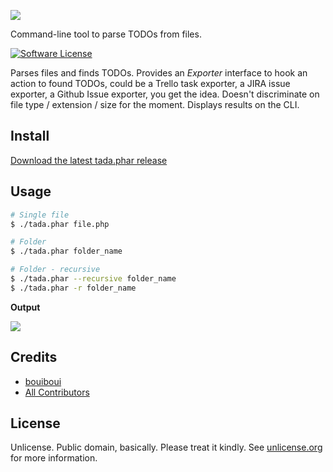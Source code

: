 ![](https://cdn.pbrd.co/images/2kXUegn87.png)

Command-line tool to parse TODOs from files.

[![Software License][ico-license]][link-license] 

Parses files and finds TODOs. 
Provides an *Exporter* interface to hook an action to found TODOs, could be a Trello task exporter, a JIRA issue exporter, a Github Issue exporter, you get the idea.
Doesn't discriminate on file type / extension / size for the moment. Displays results on the CLI.

## Install

[Download the latest tada.phar release](https://github.com/bouiboui/tada/releases)

## Usage

``` bash
# Single file
$ ./tada.phar file.php

# Folder
$ ./tada.phar folder_name

# Folder - recursive
$ ./tada.phar --recursive folder_name
$ ./tada.phar -r folder_name

```

**Output**

![](https://cdn.pbrd.co/images/1syh3HAK.png)

## Credits

- [bouiboui][link-author]
- [All Contributors][link-contributors]

## License

Unlicense. Public domain, basically. Please treat it kindly. See [unlicense.org][link-license] for more information. 

[ico-license]: https://img.shields.io/badge/license-Unlicense-brightgreen.svg?style=flat-square

[link-author]: https://github.com/bouiboui
[link-license]: http://unlicense.org/
[link-contributors]: ../../contributors
